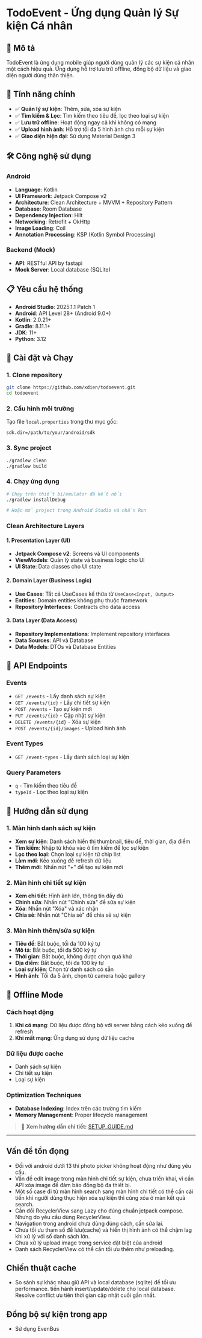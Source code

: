 # TodoEvent - Ứng dụng Quản lý Sự kiện Cá nhân

## 📱 Mô tả

TodoEvent là ứng dụng mobile giúp người dùng quản lý các sự kiện cá nhân một cách hiệu quả. Ứng dụng hỗ trợ lưu trữ offline, đồng bộ dữ liệu và giao diện người dùng thân thiện.

## 🚀 Tính năng chính

- ✅ **Quản lý sự kiện**: Thêm, sửa, xóa sự kiện
- ✅ **Tìm kiếm & Lọc**: Tìm kiếm theo tiêu đề, lọc theo loại sự kiện
- ✅ **Lưu trữ offline**: Hoạt động ngay cả khi không có mạng
- ✅ **Upload hình ảnh**: Hỗ trợ tối đa 5 hình ảnh cho mỗi sự kiện
- ✅ **Giao diện hiện đại**: Sử dụng Material Design 3

## 🛠 Công nghệ sử dụng

### Android
- **Language**: Kotlin
- **UI Framework**: Jetpack Compose v2
- **Architecture**: Clean Architecture + MVVM + Repository Pattern
- **Database**: Room Database
- **Dependency Injection**: Hilt
- **Networking**: Retrofit + OkHttp
- **Image Loading**: Coil
- **Annotation Processing**: KSP (Kotlin Symbol Processing)

### Backend (Mock)
- **API**: RESTful API by fastapi
- **Mock Server**: Local database (SQLite)

## 📋 Yêu cầu hệ thống
- **Android Studio**: 2025.1.1 Patch 1
- **Android**: API Level 28+ (Android 9.0+)
- **Kotlin**: 2.0.21+
- **Gradle**: 8.11.1+
- **JDK**: 11+
- **Python**: 3.12

## 🔧 Cài đặt và Chạy

### 1. Clone repository
```bash
git clone https://github.com/xdien/todoevent.git
cd todoevent
```

### 2. Cấu hình môi trường
Tạo file `local.properties` trong thư mục gốc:
```properties
sdk.dir=/path/to/your/android/sdk
```

### 3. Sync project
```bash
./gradlew clean
./gradlew build
```

### 4. Chạy ứng dụng
```bash
# Chạy trên thiết bị/emulator đã kết nối
./gradlew installDebug

# Hoặc mở project trong Android Studio và nhấn Run
```

### Clean Architecture Layers

#### 1. Presentation Layer (UI)
- **Jetpack Compose v2**: Screens và UI components
- **ViewModels**: Quản lý state và business logic cho UI
- **UI State**: Data classes cho UI state

#### 2. Domain Layer (Business Logic)
- **Use Cases**: Tất cả UseCases kế thừa từ `UseCase<Input, Output>`
- **Entities**: Domain entities không phụ thuộc framework
- **Repository Interfaces**: Contracts cho data access

#### 3. Data Layer (Data Access)
- **Repository Implementations**: Implement repository interfaces
- **Data Sources**: API và Database
- **Data Models**: DTOs và Database Entities

## 🔌 API Endpoints

### Events
- `GET /events` - Lấy danh sách sự kiện
- `GET /events/{id}` - Lấy chi tiết sự kiện
- `POST /events` - Tạo sự kiện mới
- `PUT /events/{id}` - Cập nhật sự kiện
- `DELETE /events/{id}` - Xóa sự kiện
- `POST /events/{id}/images` - Upload hình ảnh

### Event Types
- `GET /event-types` - Lấy danh sách loại sự kiện

### Query Parameters
- `q` - Tìm kiếm theo tiêu đề
- `typeId` - Lọc theo loại sự kiện


## 📱 Hướng dẫn sử dụng

### 1. Màn hình danh sách sự kiện
- **Xem sự kiện**: Danh sách hiển thị thumbnail, tiêu đề, thời gian, địa điểm
- **Tìm kiếm**: Nhập từ khóa vào ô tìm kiếm để lọc sự kiện
- **Lọc theo loại**: Chọn loại sự kiện từ chip list
- **Làm mới**: Kéo xuống để refresh dữ liệu
- **Thêm mới**: Nhấn nút "+" để tạo sự kiện mới

### 2. Màn hình chi tiết sự kiện
- **Xem chi tiết**: Hình ảnh lớn, thông tin đầy đủ
- **Chỉnh sửa**: Nhấn nút "Chỉnh sửa" để sửa sự kiện
- **Xóa**: Nhấn nút "Xóa" và xác nhận
- **Chia sẻ**: Nhấn nút "Chia sẻ" để chia sẻ sự kiện

### 3. Màn hình thêm/sửa sự kiện
- **Tiêu đề**: Bắt buộc, tối đa 100 ký tự
- **Mô tả**: Bắt buộc, tối đa 500 ký tự
- **Thời gian**: Bắt buộc, không được chọn quá khứ
- **Địa điểm**: Bắt buộc, tối đa 100 ký tự
- **Loại sự kiện**: Chọn từ danh sách có sẵn
- **Hình ảnh**: Tối đa 5 ảnh, chọn từ camera hoặc gallery

## 🔄 Offline Mode

### Cách hoạt động
1. **Khi có mạng**: Dữ liệu được đồng bộ với server bằng cách kéo xuống để refresh
2. **Khi mất mạng**: Ứng dụng sử dụng dữ liệu cache

### Dữ liệu được cache
- Danh sách sự kiện
- Chi tiết sự kiện
- Loại sự kiện


### Optimization Techniques
- **Database Indexing**: Index trên các trường tìm kiếm
- **Memory Management**: Proper lifecycle management

> 📖 **Xem hướng dẫn chi tiết:** [SETUP_GUIDE.md](./SETUP_GUIDE.md)

---
## Vấn đề tồn đọng
- Đối với android dưới 13 thì photo picker không hoạt động như đúng yêu cầu.
- Vấn đề edit image trong màn hình chi tiết sự kiện, chưa triển khai, vì cần API xóa image để đảm bảo đồng bộ đa thiết bị.
- Một số case đi từ màn hình search sang màn hình chi tiết có thể cần cải tiến khi người dùng thục hiện xóa sự kiện thì cũng xóa ở màn kết quả search.
- Cần đổi RecyclerView sang Lazy cho đúng chuẩn jetpack compose. Nhưng do yêu cầu dùng RecyclerView. 
- Navigation trong android chưa dùng đúng cách, cần sửa lại.
- Chưa tối ưu tham số để lưu(cache) và hiển thị hình ảnh có thể chậm lag khi xử lý với số danh sách lớn.
- Chưa xử lý upload image trong service đặt biệt của android
- Danh sách RecyclerView có thể cần tối ưu thêm như preloading.

## Chiến thuật cache
- So sánh sự khác nhau giữ API và local database (sqlite) để tối ưu performance. tiến hành insert/update/delete cho local database. Resolve conflict ưu tiên thời gian cập nhật cuối gần nhất. 

## Đồng bộ sự kiện trong app 
- Sử dụng EvenBus

